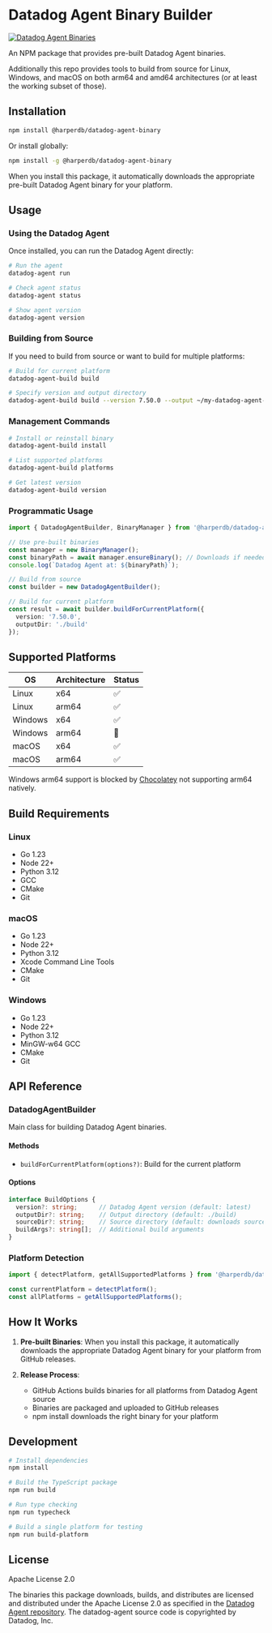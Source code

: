 # Datadog Agent Binary Builder

[![Datadog Agent Binaries](https://github.com/HarperDB/datadog-agent-binary/actions/workflows/build-release.yml/badge.svg)](https://github.com/HarperDB/datadog-agent-binary/actions/workflows/build-release.yml)

An NPM package that provides pre-built Datadog Agent binaries.

Additionally this repo provides tools to build from source for Linux, Windows, and macOS on both arm64 and amd64 architectures (or at least the working subset of those).

## Installation

```bash
npm install @harperdb/datadog-agent-binary
```

Or install globally:

```bash
npm install -g @harperdb/datadog-agent-binary
```

When you install this package, it automatically downloads the appropriate pre-built Datadog Agent binary for your platform.

## Usage

### Using the Datadog Agent

Once installed, you can run the Datadog Agent directly:

```bash
# Run the agent
datadog-agent run

# Check agent status
datadog-agent status

# Show agent version
datadog-agent version
```

### Building from Source

If you need to build from source or want to build for multiple platforms:

```bash
# Build for current platform
datadog-agent-build build

# Specify version and output directory
datadog-agent-build build --version 7.50.0 --output ~/my-datadog-agent-build
```

### Management Commands

```bash
# Install or reinstall binary
datadog-agent-build install

# List supported platforms
datadog-agent-build platforms

# Get latest version
datadog-agent-build version
```

### Programmatic Usage

```typescript
import { DatadogAgentBuilder, BinaryManager } from '@harperdb/datadog-agent-binary';

// Use pre-built binaries
const manager = new BinaryManager();
const binaryPath = await manager.ensureBinary(); // Downloads if needed
console.log(`Datadog Agent at: ${binaryPath}`);

// Build from source
const builder = new DatadogAgentBuilder();

// Build for current platform
const result = await builder.buildForCurrentPlatform({
  version: '7.50.0',
  outputDir: './build'
});
```

## Supported Platforms

| OS | Architecture | Status |
|----|-------------|--------|
| Linux | x64 | ✅ |
| Linux | arm64 | ✅ |
| Windows | x64 | ✅ |
| Windows | arm64 | 🚫 |
| macOS | x64 | ✅ |
| macOS | arm64 | ✅ |

Windows arm64 support is blocked by [Chocolatey](https://chocolatey.org) not supporting arm64 natively.

## Build Requirements

### Linux
- Go 1.23
- Node 22+
- Python 3.12
- GCC
- CMake
- Git

### macOS
- Go 1.23
- Node 22+
- Python 3.12
- Xcode Command Line Tools
- CMake
- Git

### Windows
- Go 1.23
- Node 22+
- Python 3.12
- MinGW-w64 GCC
- CMake
- Git

## API Reference

### DatadogAgentBuilder

Main class for building Datadog Agent binaries.

#### Methods

- `buildForCurrentPlatform(options?)`: Build for the current platform

#### Options

```typescript
interface BuildOptions {
  version?: string;      // Datadog Agent version (default: latest)
  outputDir?: string;    // Output directory (default: ./build)
  sourceDir?: string;    // Source directory (default: downloads source)
  buildArgs?: string[];  // Additional build arguments
}
```

### Platform Detection

```typescript
import { detectPlatform, getAllSupportedPlatforms } from '@harperdb/datadog-agent-binary';

const currentPlatform = detectPlatform();
const allPlatforms = getAllSupportedPlatforms();
```

## How It Works

1. **Pre-built Binaries**: When you install this package, it automatically downloads the appropriate Datadog Agent binary for your platform from GitHub releases.

3. **Release Process**:
   - GitHub Actions builds binaries for all platforms from Datadog Agent source
   - Binaries are packaged and uploaded to GitHub releases
   - npm install downloads the right binary for your platform

## Development

```bash
# Install dependencies
npm install

# Build the TypeScript package
npm run build

# Run type checking
npm run typecheck

# Build a single platform for testing
npm run build-platform
```

## License

Apache License 2.0

The binaries this package downloads, builds, and distributes are licensed and distributed under the Apache License 2.0 as specified in the [Datadog Agent repository](https://github.com/DataDog/datadog-agent). The datadog-agent source code is copyrighted by Datadog, Inc.
